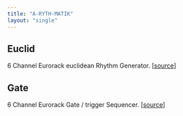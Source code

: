 ```yaml
---
title: "A-RYTH-MATIK"
layout: "single"
---
```


## Euclid

6 Channel Eurorack euclidean Rhythm Generator. [[source](https://github.com/modulove/A-RYTH-MATIK/tree/main/Firmware/ARYTHMATIK_Euclid)]


## Gate


6 Channel Eurorack Gate / trigger Sequencer. [[source](https://github.com/modulove/A-RYTH-MATIK/tree/main/Firmware/ARYTHMATIK_Gate-seq)]


